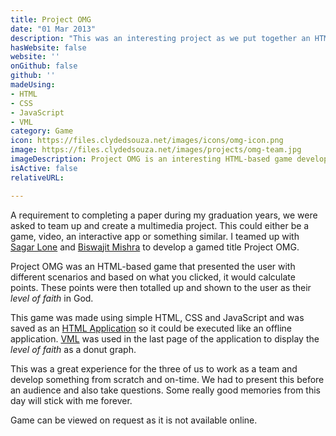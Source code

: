 ```yaml
---
title: Project OMG
date: "01 Mar 2013"
description: "This was an interesting project as we put together an HTML-based game for our multimedia project. My primary responsibilities included conceptualizing the game, creating graphics and co-developing the game."
hasWebsite: false
website: ''
onGithub: false
github: ''
madeUsing:
- HTML
- CSS
- JavaScript
- VML
category: Game
icon: https://files.clydedsouza.net/images/icons/omg-icon.png
image: https://files.clydedsouza.net/images/projects/omg-team.jpg
imageDescription: Project OMG is an interesting HTML-based game developed in 2013
isActive: false
relativeURL: 

---
```


A requirement to completing a paper during my graduation years, we were asked to team up and create a multimedia project. This could either be a game, video, an interactive app or something similar. I teamed up with [Sagar Lone](https://twitter.com/saglone) and [Biswajit Mishra](https://www.linkedin.com/in/biswajit-mishra-3bba78137) to develop a gamed title Project OMG.

Project OMG was an HTML-based game that presented the user with different scenarios and based on what you clicked, it would calculate points. These points were then totalled up and shown to the user as their _level of faith_ in God. 

This game was made using simple HTML, CSS and JavaScript and was saved as an [HTML Application](https://en.wikipedia.org/wiki/HTML_Application) so it could be executed like an offline application. [VML](https://en.wikipedia.org/wiki/Vector_Markup_Language) was used in the last page of the application to display the _level of faith_ as a donut graph. 

This was a great experience for the three of us to work as a team and develop something from scratch and on-time. We had to present this before an audience and also take questions. Some really good memories from this day will stick with me forever. 

Game can be viewed on request as it is not available online.